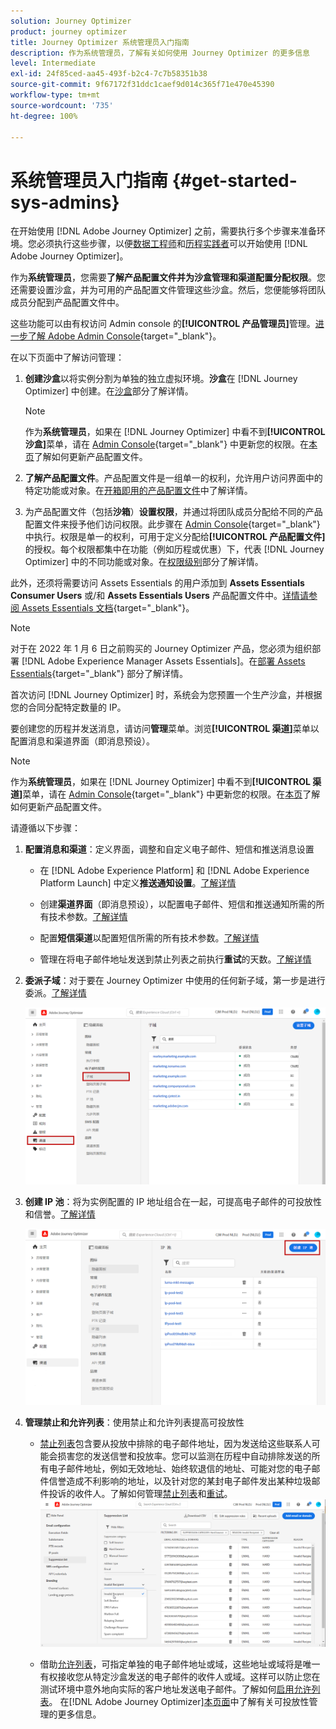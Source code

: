 ```yaml
---
solution: Journey Optimizer
product: journey optimizer
title: Journey Optimizer 系统管理员入门指南
description: 作为系统管理员，了解有关如何使用 Journey Optimizer 的更多信息
level: Intermediate
exl-id: 24f85ced-aa45-493f-b2c4-7c7b58351b38
source-git-commit: 9f67172f31ddc1caef9d014c365f71e470e45390
workflow-type: tm+mt
source-wordcount: '735'
ht-degree: 100%

---
```


# 系统管理员入门指南 {#get-started-sys-admins}

在开始使用 [!DNL Adobe Journey Optimizer] 之前，需要执行多个步骤来准备环境。您必须执行这些步骤，以便[数据工程师](data-engineer.md)和[历程实践者](marketer.md)可以开始使用 [!DNL Adobe Journey Optimizer]。


作为&#x200B;**系统管理员**，您需要&#x200B;**了解产品配置文件并为沙盒管理和渠道配置分配权限**。您还需要设置沙盒，并为可用的产品配置文件管理这些沙盒。然后，您便能够将团队成员分配到产品配置文件中。

这些功能可以由有权访问 Admin console 的&#x200B;**[!UICONTROL 产品管理员]**&#x200B;管理。[进一步了解 Adobe Admin Console](https://helpx.adobe.com/cn/enterprise/admin-guide.html){target=&quot;_blank&quot;}。

在以下页面中了解访问管理：

1. **创建沙盒**&#x200B;以将实例分割为单独的独立虚拟环境。**沙盒**&#x200B;在 [!DNL Journey Optimizer] 中创建。在[沙盒](../../administration/sandboxes.md)部分了解详情。

   >[!NOTE]
   >作为&#x200B;**系统管理员**，如果在 [!DNL Journey Optimizer] 中看不到&#x200B;**[!UICONTROL 沙盒]**&#x200B;菜单，请在 [Admin Console](https://adminconsole.adobe.com/){target=&quot;_blank&quot;} 中更新您的权限。在[本页](../../administration/permissions.md#edit-product-profile)了解如何更新产品配置文件。

1. **了解产品配置文件**。产品配置文件是一组单一的权利，允许用户访问界面中的特定功能或对象。在[开箱即用的产品配置文件](../../administration/ootb-product-profiles.md)中了解详情。

1. 为产品配置文件（包括&#x200B;**沙箱**）**设置权限**，并通过将团队成员分配给不同的产品配置文件来授予他们访问权限。此步骤在 [Admin Console](https://adminconsole.adobe.com/){target=&quot;_blank&quot;} 中执行。权限是单一的权利，可用于定义分配给&#x200B;**[!UICONTROL 产品配置文件]**&#x200B;的授权。每个权限都集中在功能（例如历程或优惠）下，代表 [!DNL Journey Optimizer] 中的不同功能或对象。在[权限级别](../../administration/high-low-permissions.md)部分了解详情。

此外，还须将需要访问 Assets Essentials 的用户添加到 **Assets Essentials Consumer Users** 或/和 **Assets Essentials Users** 产品配置文件中。[详情请参阅 Assets Essentials 文档](https://experienceleague.adobe.com/docs/experience-manager-assets-essentials/help/deploy-administer.html?lang=zh-Hans){target=&quot;_blank&quot;}。

>[!NOTE]
>对于在 2022 年 1 月 6 日之前购买的 Journey Optimizer 产品，您必须为组织部署 [!DNL Adobe Experience Manager Assets Essentials]。在[部署 Assets Essentials](https://experienceleague.adobe.com/docs/experience-manager-assets-essentials/help/deploy-administer.html?lang=zh-Hans){target=&quot;_blank&quot;} 部分了解详情。

首次访问 [!DNL Journey Optimizer] 时，系统会为您预置一个生产沙盒，并根据您的合同分配特定数量的 IP。

要创建您的历程并发送消息，请访问&#x200B;**管理**&#x200B;菜单。浏览&#x200B;**[!UICONTROL 渠道]**&#x200B;菜单以配置消息和渠道界面（即消息预设）。

>[!NOTE]
>作为&#x200B;**系统管理员**，如果在 [!DNL Journey Optimizer] 中看不到&#x200B;**[!UICONTROL 渠道]**&#x200B;菜单，请在 [Admin Console](https://adminconsole.adobe.com/){target=&quot;_blank&quot;} 中更新您的权限。在[本页](../../administration/permissions.md#edit-product-profile)了解如何更新产品配置文件。

请遵循以下步骤：

1. **配置消息和渠道**：定义界面，调整和自定义电子邮件、短信和推送消息设置

   * 在 [!DNL Adobe Experience Platform] 和 [!DNL Adobe Experience Platform Launch] 中定义&#x200B;**推送通知设置**。[了解详情](../../push/push-gs.md)

   * 创建&#x200B;**渠道界面**（即消息预设），以配置电子邮件、短信和推送通知所需的所有技术参数。[了解详情](../../configuration/channel-surfaces.md)

   * 配置&#x200B;**短信渠道**&#x200B;以配置短信所需的所有技术参数。[了解详情](../../sms/sms-configuration.md)

   * 管理在将电子邮件地址发送到禁止列表之前执行&#x200B;**重试**&#x200B;的天数。[了解详情](../../configuration/manage-suppression-list.md)

1. **委派子域**：对于要在 Journey Optimizer 中使用的任何新子域，第一步是进行委派。[了解详情](../../configuration/about-subdomain-delegation.md)

   ![](../assets/subdomain.png)

1. **创建 IP 池**：将为实例配置的 IP 地址组合在一起，可提高电子邮件的可投放性和信誉。[了解详情](../../configuration/ip-pools.md)

   ![](../assets/ip-pool.png)

1. **管理禁止和允许列表**：使用禁止和允许列表提高可投放性

   * [禁止列表](../../reports/suppression-list.md)包含要从投放中排除的电子邮件地址，因为发送给这些联系人可能会损害您的发送信誉和投放率。您可以监测在历程中自动排除发送的所有电子邮件地址，例如无效地址、始终软退信的地址、可能对您的电子邮件信誉造成不利影响的地址，以及针对您的某封电子邮件发出某种垃圾邮件投诉的收件人。了解如何管理[禁止列表](../../configuration/manage-suppression-list.md)和[重试](../../configuration/retries.md)。
   ![](../assets/suppression-list-filtering-example.png)

   * 借助[允许列表](../../configuration/allow-list.md)，可指定单独的电子邮件地址或域，这些地址或域将是唯一有权接收您从特定沙盒发送的电子邮件的收件人或域。这样可以防止您在测试环境中意外地向实际的客户地址发送电子邮件。了解如何[启用允许列表](../../configuration/allow-list.md)。
   在[!DNL Adobe Journey Optimizer][本页面](../../reports/deliverability.md)中了解有关可投放性管理的更多信息。
